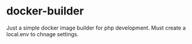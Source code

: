 # docker-builder

Just a simple docker image builder for php development.
Must create a local.env to chnage settings.
